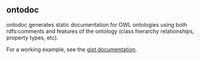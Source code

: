 ## ontodoc

ontodoc generates static documentation for OWL ontologies using both rdfs:comments and features of the ontology (class hierarchy relationships, property types, etc).

For a working example, see the [gist documentation](http://semanticarts.com/gist-docs).
